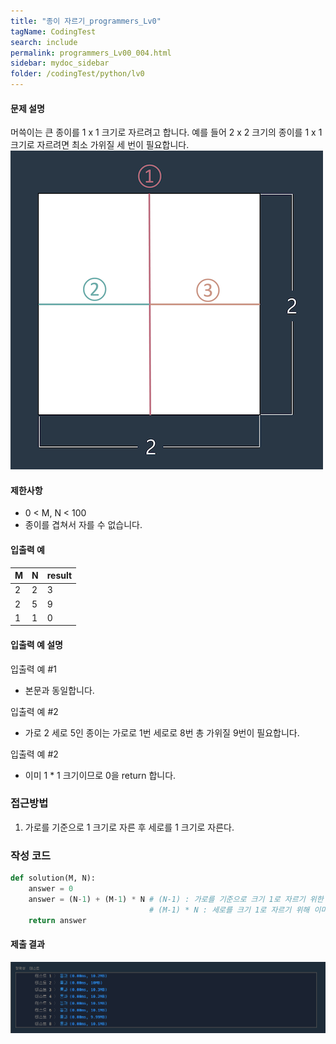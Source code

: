 ```yaml
---
title: "종이 자르기_programmers_Lv0"
tagName: CodingTest
search: include
permalink: programmers_Lv00_004.html
sidebar: mydoc_sidebar
folder: /codingTest/python/lv0
---
```



#### 문제 설명 <br>

머쓱이는 큰 종이를 1 x 1 크기로 자르려고 합니다. 예를 들어 2 x 2 크기의 종이를 1 x 1 크기로 자르려면 최소 가위질 세 번이 필요합니다. <br>
![문제설명](\images\programmers_Lv00_004_0.png)

#### 제한사항 <br>

- 0 < M, N < 100
- 종이를 겹쳐서 자를 수 없습니다.

#### 입출력 예 <br>
  
M|N|result
---|---|---
2|2|3
2|5|9
1|1|0
  
#### 입출력 예 설명 <br>

입출력 예 #1
- 본문과 동일합니다.

입출력 예 #2
- 가로 2 세로 5인 종이는 가로로 1번 세로로 8번 총 가위질 9번이 필요합니다.

입출력 예 #2
 - 이미 1 * 1 크기이므로 0을 return 합니다.

### 접근방법 <br>

1. 가로를 기준으로 1 크기로 자른 후 세로를 1 크기로 자른다.

### 작성 코드 <br>

```python
def solution(M, N):
    answer = 0
    answer = (N-1) + (M-1) * N # (N-1) : 가로를 기준으로 크기 1로 자르기 위한 횟수
                               # (M-1) * N : 세로를 크기 1로 자르기 위해 이미 잘린 N의 조각만큼 반복
    return answer
```

#### 제출 결과

![제출 결과](\images\programmers_Lv00_004_1.png)



